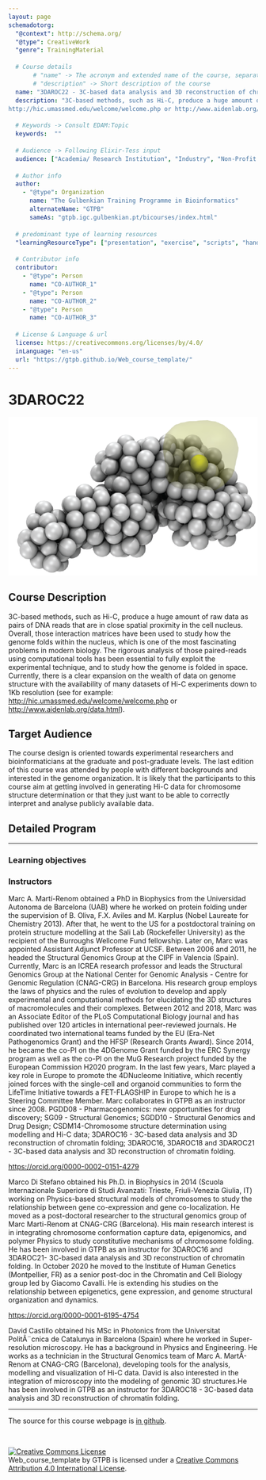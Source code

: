 ```yaml
---
layout: page
schemadotorg:
  "@context": http://schema.org/
  "@type": CreativeWork
  "genre": TrainingMaterial

  # Course details
       # "name" -> The acronym and extended name of the course, separated by " - "
       # "description" -> Short description of the course
  name: "3DAROC22 - 3C-based data analysis and 3D reconstruction of chromatin folding"
  description: "3C-based methods, such as Hi-C, produce a huge amount of raw data as pairs of DNA reads that are in close spatial proximity in the cell nucleus. Overall, those interaction matrices have been used to study how the genome folds within the nucleus, which is one of the most fascinating problems in modern biology. The rigorous analysis of those paired-reads using computational tools has been essential to fully exploit the experimental technique, and to study how the genome is folded in space. Currently, there is a clear expansion on the wealth of data on genome structure with the availability of many datasets of Hi-C experiments down to 1Kb resolution (see for example:
http://hic.umassmed.edu/welcome/welcome.php or http://www.aidenlab.org/data.html)."

  # Keywords -> Consult EDAM:Topic
  keywords:  ""

  # Audience -> Following Elixir-Tess input
  audience: ["Academia/ Research Institution", "Industry", "Non-Profit Organisation", "Healthcare"]

  # Author info
  author:
    - "@type": Organization
      name: "The Gulbenkian Training Programme in Bioinformatics"
      alternateName: "GTPB"
      sameAs: "gtpb.igc.gulbenkian.pt/bicourses/index.html"

  # predominant type of learning resources
  "learningResourceType": ["presentation", "exercise", "scripts", "handout"]

  # Contributor info
  contributor:
    - "@type": Person
      name: "CO-AUTHOR_1"
    - "@type": Person
      name: "CO-AUTHOR_2"
    - "@type": Person
      name: "CO-AUTHOR_3"

  # License & Language & url
  license: https://creativecommons.org/licenses/by/4.0/
  inLanguage: "en-us"
  url: "https://gtpb.github.io/Web_course_template/"
---
```

# 3DAROC22 


![3DAROC22](/assets/3DAROC22.png)


## Course Description
3C-based methods, such as Hi-C, produce a huge amount of raw data as pairs of DNA reads that are in close spatial proximity in the cell nucleus. Overall, those interaction matrices have been used to study how the genome folds within the nucleus, which is one of the most fascinating problems in modern biology. The rigorous analysis of those paired-reads using computational tools has been essential to fully exploit the experimental technique, and to study how the genome is folded in space. Currently, there is a clear expansion on the wealth of data on genome structure with the availability of many datasets of Hi-C experiments down to 1Kb resolution (see for example:
http://hic.umassmed.edu/welcome/welcome.php or http://www.aidenlab.org/data.html).

## Target Audience
The course design is oriented towards experimental researchers and bioinformaticians at the graduate and post-graduate levels. The last edition of this course was attended by people with different backgrounds and interested in the genome organization. It is likely that the participants to this course aim at getting involved in generating Hi-C data for chromosome structure determination or that they just want to be able to correctly interpret and analyse publicly available data. 

## Detailed Program


---

### Learning objectives

### Instructors
Marc A. Martí-Renom obtained a PhD in Biophysics from the Universidad Autonoma de Barcelona (UAB) where he worked on protein folding under the supervision of B. Oliva, F.X. Aviles and M. Karplus (Nobel Laureate for Chemistry 2013). After that, he went to the US for a postdoctoral training on protein structure modelling at the Sali Lab (Rockefeller University) as the recipient of the Burroughs Wellcome Fund fellowship. Later on, Marc was appointed Assistant Adjunct Professor at UCSF. Between 2006 and 2011, he headed the Structural Genomics Group at the CIPF in Valencia (Spain). Currently, Marc is an ICREA research professor and leads the Structural Genomics Group at the National Center for Genomic Analysis - Centre for Genomic Regulation (CNAG-CRG) in Barcelona. His research group employs the laws of physics and the rules of evolution to develop and apply experimental and computational methods for elucidating the 3D structures of macromolecules and their complexes. Between 2012 and 2018, Marc was an Associate Editor of the PLoS Computational Biology journal and has published over 120 articles in international peer-reviewed journals. He coordinated two international teams funded by the EU (Era-Net Pathogenomics Grant) and the HFSP (Research Grants Award). Since 2014, he became the co-PI on the 4DGenome Grant funded by the ERC Synergy program as well as the co-PI on the MuG Research project funded by the European Commission H2020 program. In the last few years, Marc played a key role in Europe to promote the 4DNucleome Initiative, which recently joined forces with the single-cell and organoid communities to form the LifeTime Initiative towards a FET-FLAGSHIP in Europe to which he is a Steering Committee Member. Marc collaborates in GTPB as an instructor since 2008. PGDD08 - Pharmacogenomics: new opportunities for drug discovery; SG09 - Structural Genomics; SGDD10 - Structural Genomics and Drug Design; CSDM14-Chromosome structure determination using modelling and Hi-C data; 3DAROC16 - 3C-based data analysis and 3D reconstruction of chromatin folding; 3DAROC16, 3DAROC18 and 3DAROC21 - 3C-based data analysis and 3D reconstruction of chromatin folding.

https://orcid.org/0000-0002-0151-4279

Marco Di Stefano obtained his Ph.D. in Biophysics in 2014 (Scuola Internazionale Superiore di Studi Avanzati: Trieste, Friuli-Venezia Giulia, IT) working on Physics-based structural models of chromosomes to study the relationship between gene co-expression and gene co-localization. He moved as a post-doctoral researcher to the structural genomics group of Marc Marti-Renom at CNAG-CRG (Barcelona). His main research interest is in integrating chromosome conformation capture data, epigenomics, and polymer Physics to study constitutive mechanisms of chromosome folding. He has been involved in GTPB as an instructor for 3DAROC16 and 3DAROC21- 3C-based data analysis and 3D reconstruction of chromatin folding.
In October 2020 he moved to the Institute of Human Genetics (Montpellier, FR) as a senior post-doc in the Chromatin and Cell Biology group led by Giacomo Cavalli. He is extending his studies on the relationship between epigenetics, gene expression, and genome structural organization and dynamics.

https://orcid.org/0000-0001-6195-4754

David Castillo obtained his MSc in Photonics from the Universitat PolitÃ¨cnica de Catalunya in Barcelona (Spain) where he worked in Super-resolution microscopy. He has a background in Physics and Engineering. He works as a technician in the Structural Genomics team of Marc A. MartÃ­-Renom at CNAG-CRG (Barcelona), developing tools for the analysis, modelling and visualization of Hi-C data. David is also interested in the integration of microscopy into the modeling of genomic 3D structures.He has been involved in GTPB as an instructor for 3DAROC18 - 3C-based data analysis and 3D reconstruction of chromatin folding. 

---

The source for this course webpage is [in github](https://github.com/GTPB/3DAROC22).

<br/>

<a rel="license" href="http://creativecommons.org/licenses/by/4.0/"><img alt="Creative Commons License" style="border-width:0" src="https://i.creativecommons.org/l/by/4.0/88x31.png" /></a><br /><span xmlns:dct="http://purl.org/dc/terms/" property="dct:title">Web_course_template</span> by <span xmlns:cc="http://creativecommons.org/ns#" property="cc:attributionName">GTPB</span> is licensed under a <a rel="license" href="http://creativecommons.org/licenses/by/4.0/">Creative Commons Attribution 4.0 International License</a>.
